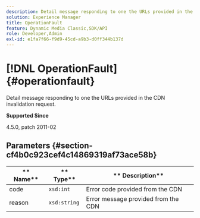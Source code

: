 ```yaml
---
description: Detail message responding to one the URLs provided in the CDN invalidation request.
solution: Experience Manager
title: OperationFault
feature: Dynamic Media Classic,SDK/API
role: Developer,Admin
exl-id: e1fa7f66-f9d9-45cd-a9b3-d0ff344b137d
---
```

# [!DNL OperationFault]{#operationfault}

Detail message responding to one the URLs provided in the CDN invalidation request.

 **Supported Since**

4.5.0, patch 2011-02

## Parameters {#section-cf4b0c923cef4c14869319af73ace58b}

|  ** Name** | ** Type** | ** Description** |
|---|---|---|
|  code  | `xsd:int`  | Error code provided from the CDN  |
|  reason  | `xsd:string`  | Error message provided from the CDN  |

